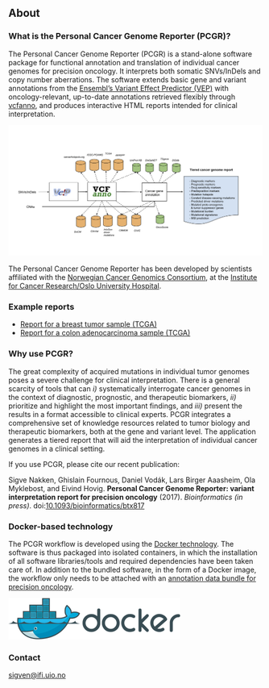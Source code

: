 ## About

###  What is the Personal Cancer Genome Reporter (PCGR)?

The Personal Cancer Genome Reporter (PCGR) is a stand-alone software package for functional annotation and translation of individual cancer genomes for precision oncology. It interprets both somatic SNVs/InDels and copy number aberrations. The software extends basic gene and variant annotations from the [Ensembl’s Variant Effect Predictor (VEP)](http://www.ensembl.org/info/docs/tools/vep/index.html) with oncology-relevant, up-to-date annotations retrieved flexibly through [vcfanno](https://github.com/brentp/vcfanno), and produces interactive HTML reports intended for clinical interpretation.


![](PCGR_workflow.png)

The Personal Cancer Genome Reporter has been developed by scientists affiliated with the [Norwegian Cancer Genomics Consortium](http://cancergenomics.no), at the [Institute for Cancer Research/Oslo University Hospital](http://radium.no).

### Example reports
* [Report for a breast tumor sample (TCGA)](http://folk.uio.no/sigven/tumor_sample.BRCA.pcgr_acmg.grch37.0.6.2.html)
* [Report for a colon adenocarcinoma sample (TCGA)](http://folk.uio.no/sigven/tumor_sample.COAD.pcgr_acmg.grch37.0.6.2.html)


### Why use PCGR?

The great complexity of acquired mutations in individual tumor genomes poses a severe challenge for clinical interpretation. There is a general scarcity of tools that can _i)_ systematically interrogate cancer genomes in the context of diagnostic, prognostic, and therapeutic biomarkers, _ii)_ prioritize and highlight the most important findings, and _iii)_ present the results in a format  accessible to clinical experts. PCGR integrates a comprehensive set of knowledge resources related to tumor biology and therapeutic biomarkers, both at the gene and variant level. The application generates a tiered report that will aid the interpretation of individual cancer genomes in a clinical setting.

If you use PCGR, please cite our recent publication:

Sigve Nakken, Ghislain Fournous, Daniel Vodák, Lars Birger Aaasheim, Ola Myklebost, and Eivind Hovig. __Personal Cancer Genome Reporter: variant interpretation report for precision oncology__ (2017). _Bioinformatics (in press)_. doi:[10.1093/bioinformatics/btx817](https://doi.org/10.1093/bioinformatics/btx817)

### Docker-based technology

The PCGR workflow is developed using the [Docker technology](https://www.docker.com/what-docker). The software is thus packaged into isolated containers, in which the installation of all software libraries/tools and required dependencies have been taken care of. In addition to the bundled software, in the form of a Docker image, the workflow only needs to be attached with an [annotation data bundle for precision oncology](annotation_resources.html).

![](docker-logo50.png)

### Contact

sigven@ifi.uio.no
